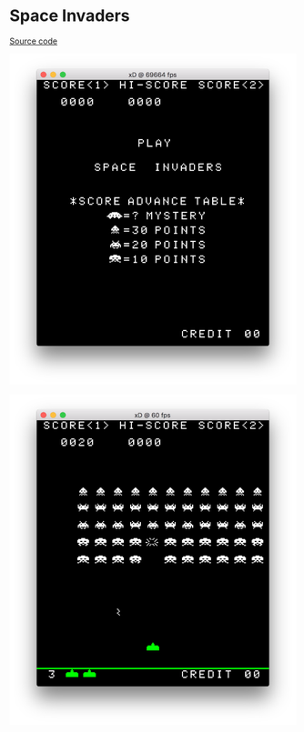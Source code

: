 # Space Invaders

[Source code](https://github.com/bernhardfritz/spaceinvaders)

![spaceinvaders title screen](https://github.com/bernhardfritz/spaceinvaders/raw/master/screenshot001.png)

![spaceinvaders main screen](https://github.com/bernhardfritz/spaceinvaders/raw/master/screenshot002.png)
